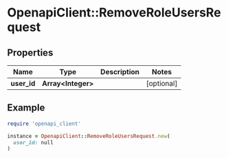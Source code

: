 # OpenapiClient::RemoveRoleUsersRequest

## Properties

| Name | Type | Description | Notes |
| ---- | ---- | ----------- | ----- |
| **user_id** | **Array&lt;Integer&gt;** |  | [optional] |

## Example

```ruby
require 'openapi_client'

instance = OpenapiClient::RemoveRoleUsersRequest.new(
  user_id: null
)
```

